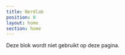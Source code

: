 ```yaml
---
title: Nerdlab
position: 0
layout: home
section: home
---
```


Deze blok wordt niet gebruikt op deze pagina.
